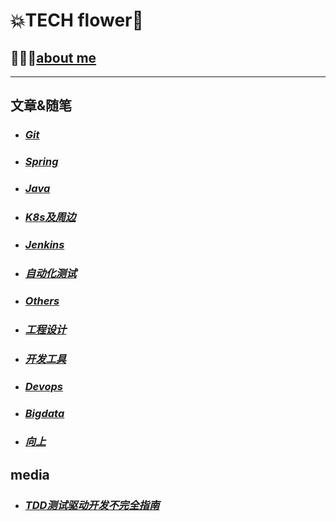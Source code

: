# 💥TECH flower🦾
## 🥸👉🏻[about me](aboutMe)

---
## 文章&随笔

* ### *[Git](git/index)*
* ### *[Spring](spring/index)*
* ### *[Java](java/index)*
* ### *[K8s及周边](k8s及周边/index)*
* ### *[Jenkins](jenkins/index)*
* ### *[自动化测试](自动化测试/index)*
* ### *[Others](others/index)*
* ### *[工程设计](工程设计/index)*
* ### *[开发工具](开发工具/index)*
* ### *[Devops](devops/index)*
* ### *[Bigdata](bigdata/index)*
* ### *[向上](向上/index)*

## media
* ### *[TDD测试驱动开发不完全指南](https://www.bilibili.com/video/BV1t64y1u7C1)*
